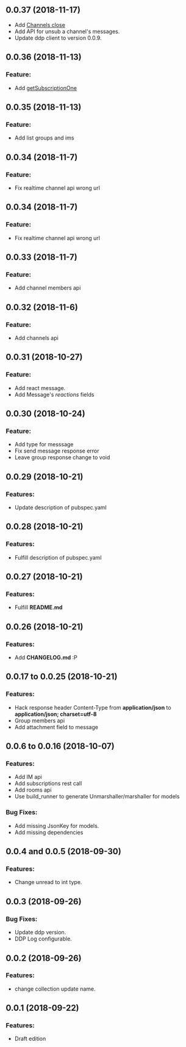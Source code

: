 ## 0.0.37 (2018-11-17)

* Add [Channels close](https://rocket.chat/docs/developer-guides/rest-api/channels/close/)
* Add API for unsub a channel's messages.
* Update ddp client to version 0.0.9.


## 0.0.36 (2018-11-13)

### Feature:

* Add [getSubscriptionOne](https://rocket.chat/docs/developer-guides/rest-api/subscriptions/getone/)


## 0.0.35 (2018-11-13)

### Feature:

* Add list groups and ims


## 0.0.34 (2018-11-7)

### Feature:

* Fix realtime channel api wrong url


## 0.0.34 (2018-11-7)

### Feature:

* Fix realtime channel api wrong url


## 0.0.33 (2018-11-7)

### Feature:

* Add channel members api


## 0.0.32 (2018-11-6)

### Feature:

* Add channels api


## 0.0.31 (2018-10-27)

### Feature:

* Add react message.
* Add Message's *reactions* fields


## 0.0.30 (2018-10-24)

### Feature:

* Add type for messsage
* Fix send message response error
* Leave group response change to void


## 0.0.29 (2018-10-21)

### Features:

* Update description of pubspec.yaml


## 0.0.28 (2018-10-21)

### Features:

* Fulfill description of pubspec.yaml


## 0.0.27 (2018-10-21)

### Features:

* Fulfill **README.md**

## 0.0.26 (2018-10-21)

### Features:

* Add **CHANGELOG.md** :P

## 0.0.17 to 0.0.25 (2018-10-21)

### Features:

* Hack response header Content-Type from **application/json** to **application/json; charset=utf-8**
* Group members api
* Add attachment field to message


## 0.0.6 to 0.0.16 (2018-10-07)

### Features:

* Add IM api
* Add subscriptions rest call
* Add rooms api
* Use build_runner to generate Unmarshaller/marshaller for models

### Bug Fixes:

* Add missing JsonKey for models.
* Add missing dependencies


## 0.0.4 and 0.0.5 (2018-09-30)

### Features:

* Change unread to int type.


## 0.0.3 (2018-09-26)


### Bug Fixes:

* Update ddp version.
* DDP Log configurable.

## 0.0.2 (2018-09-26)


### Features:

* change collection update name. 

## 0.0.1 (2018-09-22)


### Features:

* Draft edition
